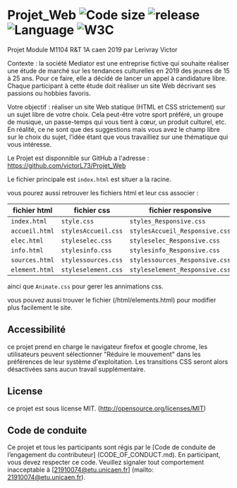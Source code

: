 # Projet_Web ![Code size](https://img.shields.io/github/languages/code-size/victorL73/Projet_Web) ![release](https://img.shields.io/github/v/release/victorL73/Projet_Web) ![Language](https://img.shields.io/badge/Language-css%2Fhtml-red) ![W3C](https://img.shields.io/badge/W3C-passing-brightgreen)

Projet Module M1104 R&T 1A caen 2019 par Lerivray Victor

Contexte : la société Mediator est une entreprise fictive qui souhaite réaliser une
étude de marché sur les tendances culturelles en 2019 des jeunes de 15 à 25 ans. Pour
ce faire, elle a décidé de lancer un appel à candidature libre. Chaque participant à cette
étude doit réaliser un site Web décrivant ses passions ou hobbies favoris.

Votre objectif : réaliser un site Web statique (HTML et CSS strictement) sur un
sujet libre de votre choix. Cela peut-être votre sport préféré, un groupe de musique, un
passe-temps qui vous tient à cœur, un produit culturel, etc. En réalité, ce ne sont que
des suggestions mais vous avez le champ libre sur le choix du sujet, l’idée étant que vous
travailliez sur une thématique qui vous intéresse.

Le Projet est disponnible sur GitHub a l'adresse : 	https://github.com/victorL73/Projet_Web

Le fichier principale est `index.html` est situer a la racine.

vous pourez aussi retrouver les fichiers html et leur css associer : 

| fichier html      |     fichier css    |     fichier responsive        |
| ----------------- | ------------------ | ----------------------------- |
| `index.html`      | `style.css`        | `styles_Responsive.css`       |
| `accueil.html`    | `stylesAccueil.css`| `stylesAccueil_Responsive.css`|
| `elec.html`       | `styleselec.css`   | `styleselec_Responsive.css`   |
| `info.html`       | `stylesinfo.css`   | `stylesinfo_Responsive.css`   |
| `sources.html`    | `stylessources.css`| `stylessources_Responsive.css`|
| `element.html`    | `styleselement.css`| `styleselement_Responsive.css`|


ainci que `Animate.css` pour gerer les annimations css.

vous pouvez aussi trouver le fichier (/html/elements.html) pour modifier plus facilement le site.

## Accessibilité

ce projet prend en charge le navigateur firefox et google chrome, les utilisateurs peuvent sélectionner "Réduire le mouvement" dans les préférences de leur système d'exploitation. Les transitions CSS seront alors désactivées sans aucun travail supplémentaire.

## License

ce projet est sous license MIT. (http://opensource.org/licenses/MIT)

## Code de conduite


Ce projet et tous les participants sont régis par le [Code de conduite de l’engagement du contributeur] (CODE_OF_CONDUCT.md). En participant, vous devez respecter ce code. Veuillez signaler tout comportement inacceptable à [21910074@etu.unicaen.fr] (mailto: 21910074@etu.unicaen.fr).
